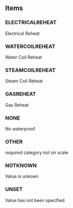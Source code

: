 

<!-- end of short definition -->
## Items

### ELECTRICALREHEAT
Electrical Reheat

### WATERCOILREHEAT
Water Coil Reheat

### STEAMCOILREHEAT
Steam Coil Reheat

### GASREHEAT
Gas Reheat

### NONE
No waterproof.

### OTHER
required category not on scale

### NOTKNOWN
Value is unkown

### UNSET
Value has not been specified
